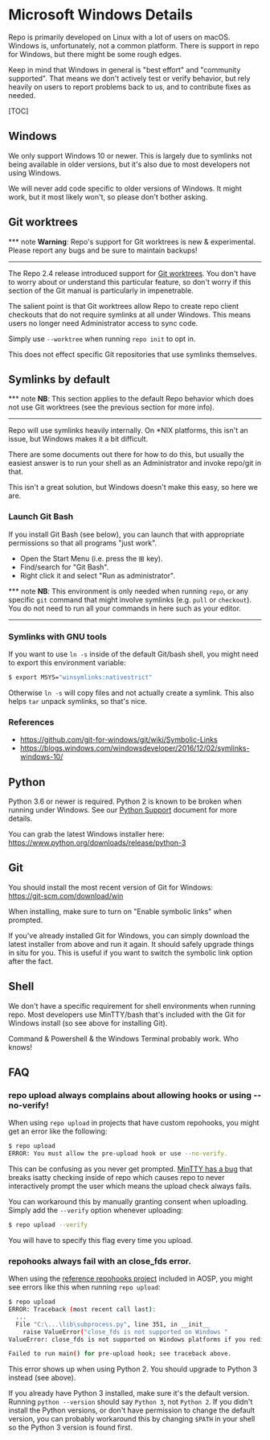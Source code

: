 # Microsoft Windows Details

Repo is primarily developed on Linux with a lot of users on macOS.
Windows is, unfortunately, not a common platform.
There is support in repo for Windows, but there might be some rough edges.

Keep in mind that Windows in general is "best effort" and "community supported".
That means we don't actively test or verify behavior, but rely heavily on users
to report problems back to us, and to contribute fixes as needed.

[TOC]

## Windows

We only support Windows 10 or newer.
This is largely due to symlinks not being available in older versions, but it's
also due to most developers not using Windows.

We will never add code specific to older versions of Windows.
It might work, but it most likely won't, so please don't bother asking.

## Git worktrees

*** note
**Warning**: Repo's support for Git worktrees is new & experimental.
Please report any bugs and be sure to maintain backups!
***

The Repo 2.4 release introduced support for [Git worktrees][git-worktree].
You don't have to worry about or understand this particular feature, so don't
worry if this section of the Git manual is particularly in impenetrable.

The salient point is that Git worktrees allow Repo to create repo client
checkouts that do not require symlinks at all under Windows.
This means users no longer need Administrator access to sync code.

Simply use `--worktree` when running `repo init` to opt in.

This does not effect specific Git repositories that use symlinks themselves.

[git-worktree]: https://git-scm.com/docs/git-worktree

## Symlinks by default

*** note
**NB**: This section applies to the default Repo behavior which does not use
Git worktrees (see the previous section for more info).
***

Repo will use symlinks heavily internally.
On *NIX platforms, this isn't an issue, but Windows makes it a bit difficult.

There are some documents out there for how to do this, but usually the easiest
answer is to run your shell as an Administrator and invoke repo/git in that.

This isn't a great solution, but Windows doesn't make this easy, so here we are.

### Launch Git Bash

If you install Git Bash (see below), you can launch that with appropriate
permissions so that all programs "just work".

* Open the Start Menu (i.e. press the ⊞ key).
* Find/search for "Git Bash".
* Right click it and select "Run as administrator".

*** note
**NB**: This environment is only needed when running `repo`, or any specific `git`
command that might involve symlinks (e.g. `pull` or `checkout`).
You do not need to run all your commands in here such as your editor.
***

### Symlinks with GNU tools

If you want to use `ln -s` inside of the default Git/bash shell, you might need
to export this environment variable:
```sh
$ export MSYS="winsymlinks:nativestrict"
```

Otherwise `ln -s` will copy files and not actually create a symlink.
This also helps `tar` unpack symlinks, so that's nice.

### References

* https://github.com/git-for-windows/git/wiki/Symbolic-Links
* https://blogs.windows.com/windowsdeveloper/2016/12/02/symlinks-windows-10/

## Python

Python 3.6 or newer is required.
Python 2 is known to be broken when running under Windows.
See our [Python Support](./python-support.md) document for more details.

You can grab the latest Windows installer here:<br>
https://www.python.org/downloads/release/python-3

## Git

You should install the most recent version of Git for Windows:<br>
https://git-scm.com/download/win

When installing, make sure to turn on "Enable symbolic links" when prompted.

If you've already installed Git for Windows, you can simply download the latest
installer from above and run it again.
It should safely upgrade things in situ for you.
This is useful if you want to switch the symbolic link option after the fact.

## Shell

We don't have a specific requirement for shell environments when running repo.
Most developers use MinTTY/bash that's included with the Git for Windows install
(so see above for installing Git).

Command & Powershell & the Windows Terminal probably work.
Who knows!

## FAQ

### repo upload always complains about allowing hooks or using --no-verify!

When using `repo upload` in projects that have custom repohooks, you might get
an error like the following:
```sh
$ repo upload
ERROR: You must allow the pre-upload hook or use --no-verify.
```

This can be confusing as you never get prompted.
[MinTTY has a bug][mintty] that breaks isatty checking inside of repo which
causes repo to never interactively prompt the user which means the upload check
always fails.

You can workaround this by manually granting consent when uploading.
Simply add the `--verify` option whenever uploading:
```sh
$ repo upload --verify
```

You will have to specify this flag every time you upload.

[mintty]: https://github.com/mintty/mintty/issues/56

### repohooks always fail with an close_fds error.

When using the [reference repohooks project][repohooks] included in AOSP,
you might see errors like this when running `repo upload`:
```sh
$ repo upload
ERROR: Traceback (most recent call last):
  ...
  File "C:\...\lib\subprocess.py", line 351, in __init__
    raise ValueError("close_fds is not supported on Windows "
ValueError: close_fds is not supported on Windows platforms if you redirect stdin/stderr/stdout

Failed to run main() for pre-upload hook; see traceback above.
```

This error shows up when using Python 2.
You should upgrade to Python 3 instead (see above).

If you already have Python 3 installed, make sure it's the default version.
Running `python --version` should say `Python 3`, not `Python 2`.
If you didn't install the Python versions, or don't have permission to change
the default version, you can probably workaround this by changing `$PATH` in
your shell so the Python 3 version is found first.

[repohooks]: https://android.googlesource.com/platform/tools/repohooks
